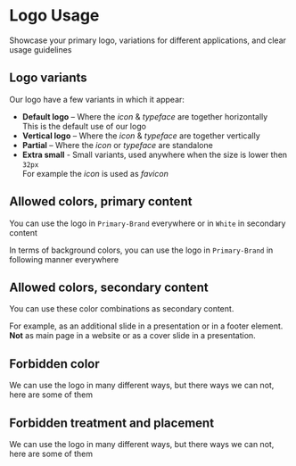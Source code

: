 # Logo Usage  

Showcase your primary logo, variations for different applications, and clear usage guidelines

## Logo variants

Our logo have a few variants in which it appear:

- **Default logo** – Where the *icon* & *typeface* are together horizontally  
    This is the default use of our logo
- **Vertical logo** – Where the *icon* & *typeface* are together vertically
- **Partial** – Where the *icon* or *typeface* are standalone
- **Extra small** - Small variants, used anywhere when the size is lower then `32px`  
    For example the *icon* is used as *favicon*

<FrameByFrame id="logo-variants">
    <PicsFrame 
        title-start="Default logo" 
        title-end="Vertical logo" 
        image-width-end="calc(var(--space-3xl) * 1.8)"
        image-end="/logo/Pepperi-Logo-Vertical.svg"/>
    <PicsFrame 
        title-start="Icon only logo" 
        title-end="Typeface only logo" 
        image-start="/logo/Pepperi-Icon.svg"
        image-end="/logo/Pepperi-Typeface.svg"
        image-width-start="calc(var(--space-2xl) * 1.8)"
        bg-start="var(--color-mono-1-bright)" 
        bg-end="var(--color-mono-0-white)"/>
    <PicsFrame 
        title-start="Extra small logo" 
        title-End="Extra small logo, icon only" 
        image-width-start="calc(var(--space-3xl) * 1.8)"
        image-width-end="calc(var(--space-l) * 0.95)"
        image-start="/logo/Pepperi-Logo-XS.svg"
        image-end="/logo/Pepperi-Icon-XS.svg"/>
</FrameByFrame>

## Allowed colors, primary content

You can use the logo in `Primary-Brand` everywhere or in `White` in secondary content
					
In terms of background colors, you can use the logo in `Primary-Brand` in following manner everywhere

<FrameByFrame id="logo-variants">
    <PicsFrame 
        title-start="Logo used on White" 
        title-end="Logo used on Bright" 
        bg-end="var(--color-mono-1-bright)"/>
    <PicsFrame 
        title-start="Logo used on Lighter" 
        title-end="Logo used on Darkest" 
        bg-start="var(--color-mono-2-lighter)"
        bg-end="var(--color-mono-7-darkest)"
        :is-dark-end="true"/>
</FrameByFrame>

## Allowed colors, secondary content

You can use these color combinations as secondary content. 

For example, as an additional slide in a presentation or in a footer element. **Not** as main page in a website or as a cover slide in a presentation.

<FrameByFrame id="allowed-colors-secondary">
    <PicsFrame 
        title-start="White logo on Darkest" 
        title-end="White logo on Primary-Contrast" 
        image-start="/logo/Pepperi-Logo-Invert.svg"
        image-end="/logo/Pepperi-Logo-Invert.svg"
        bg-start="var(--color-mono-7-darkest)"
        bg-end="var(--color-primary-contrast)"
        :is-dark-start="true"
        :is-dark-end="true"/>
</FrameByFrame>

## Forbidden color

We can use the logo in many different ways, but there ways we can not, here are some of them 

<FrameByFrame id="forbidden-color">
    <PicsFrame 
        title-start="Logo on --color-secondary-brand" 
        title-end="Logo on Tertiary-Brand" 
        bg-start="var(--color-secondary-brand)"
        bg-end="var(--color-tertiary-brand)"
        :is-dark-start="true"
        :good-to-use-start="false"
        :good-to-use-end="false"/>
    <PicsFrame 
        title-end="White logo on --color-secondary-brand" 
        title-start="White logo on Tertiary-Brand" 
        image-end="/logo/Pepperi-Logo-Invert.svg"
        image-start="/logo/Pepperi-Logo-Invert.svg"
        bg-end="var(--color-secondary-brand)"
        bg-start="var(--color-tertiary-brand)"
        :is-dark-end="true"
        :good-to-use-start="false"
        :good-to-use-end="false"/>
    <PicsFrame 
        title-start="Any other color then approved" 
        title-end="Any other color then approved" 
        bg-start="var(--color-link-main)"
        bg-end="var(--color-mono-4-base)"
        :is-dark-start="true"
        :good-to-use-start="false"
        :good-to-use-end="false"/>
</FrameByFrame>

## Forbidden treatment and placement

We can use the logo in many different ways, but there ways we can not, here are some of them 

<FrameByFrame id="forbidden-color">
    <PicsFrame 
        title-start="Don't use any kind of shadow" 
        title-end="Don't use any kind of glow" 
        filter-start="drop-shadow(0.2em 0.2em 0.2em #00000050)"
        filter-end="drop-shadow(0 0 0.5em var(--color-tertiary-brand))"
        :good-to-use-start="false"
        :good-to-use-end="false"/>
    <PicsFrame 
        title-start="Don't place logo over an image" 
        title-end="Don't place logo over a gradient" 
        bg-start="url(/images/Depositphotos_146416039_XL.jpg) center / cover"
        bg-end="linear-gradient(217deg, var(--color-tertiary-brand), rgba(255, 0, 0, 0) 70.71%),
                linear-gradient(127deg, var(--color-secondary-brand), rgba(0, 255, 0, 0) 70.71%),
                linear-gradient(336deg, var(--color-mono-1-bright), rgba(0, 0, 255, 0) 70.71%)"
        :good-to-use-start="false"
        :good-to-use-end="false"/>
</FrameByFrame>